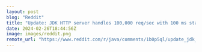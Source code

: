 ```yaml
---
layout: post
blog: "Reddit"
title: "Update: JDK HTTP server handles 100,000 req/sec with 100 ms start-up time and 50 MB modular run-time image. 3 ms start-up time and 18 MB executable with GraalVM native-image."
date: 2024-02-26T18:44:56Z
image: images/reddit.png
remote_url: "https://www.reddit.com/r/java/comments/1b0p5ql/update_jdk_http_server_handles_100000_reqsec_with/"
---
```

